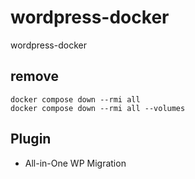 # wordpress-docker
wordpress-docker

## remove
```
docker compose down --rmi all
docker compose down --rmi all --volumes
```

## Plugin
 * All-in-One WP Migration
